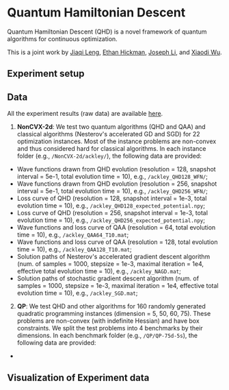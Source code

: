 # Quantum Hamiltonian Descent

Quantum Hamiltonian Descent (QHD) is a novel framework of quantum algorithms for continuous optimization.

This is a joint work by [Jiaqi Leng](https://jiaqileng.github.io/), [Ethan Hickman](https://eth-n.github.io/), [Joseph Li](https://jli0108.github.io/), and [Xiaodi Wu](https://www.cs.umd.edu/~xwu/).


## Experiment setup

## Data
All the experiment results (raw data) are available [here](https://umd.box.com/s/vq747fvjnt8qrkbxprexhoh44n0q9m0i).

1. **NonCVX-2d**: We test two quantum algorithms (QHD and QAA) and classical algorithms (Nesterov's accelerated GD and SGD) for 22 optimization instances. Most of the instance problems are non-convex and thus considered hard for classical algorithms. In each instance folder (e.g., `/NonCVX-2d/ackley/`), the following data are provided:
  + Wave functions drawn from QHD evolution (resolution = 128, snapshot interval = 5e-1, total evolution time = 10), e.g., `/ackley_QHD128_WFN/`;
  + Wave functions drawn from QHD evolution (resolution = 256, snapshot interval = 5e-1, total evolution time = 10), e.g., `/ackley_QHD256_WFN/`;
  + Loss curve of QHD (resolution = 128, snapshot interval = 1e-3, total evolution time = 10), e.g., `/ackley_QHD128_expected_potential.npy`;
  + Loss curve of QHD (resolution = 256, snapshot interval = 1e-3, total evolution time = 10), e.g., `/ackley_QHD256_expected_potential.npy`;
  + Wave functions and loss curve of QAA (resolution = 64, total evolution time = 10), e.g., `/ackley_QAA64_T10.mat`;
  + Wave functions and loss curve of QAA (resolution = 128, total evolution time = 10), e.g., `/ackley_QAA128_T10.mat`;
  + Solution paths of Nesterov's accelerated gradient descent algorithm (num. of samples = 1000, stepsize = 1e-3, maximal iteration = 1e4, effective total evolution time = 10), e.g., `/ackley_NAGD.mat`;
  + Solution paths of stochastic gradient descent algorithm (num. of samples = 1000, stepsize = 1e-3, maximal iteration = 1e4, effective total evolution time = 10), e.g., `/ackley_SGD.mat`;
  
 2. **QP**: We test QHD and other algorithms for 160 randomly generated quadratic programming instances (dimension = 5, 50, 60, 75). These problems are non-convex (with indefinite Hessian) and have box constraints. We split the test problems into 4 benchmarks by their dimensions. In each benchmark folder (e.g., `/QP/QP-75d-5s`), the following data are provided:
  +
  
  ## Visualization of Experiment data
